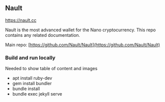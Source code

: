 ## Nault

https://nault.cc

Nault is the most advanced wallet for the Nano cryptocurrency. This repo contains any related documentation.

Main repo: [https://github.com/Nault/Nault](https://github.com/Nault/Nault)

### Build and run locally

Needed to show table of content and images

* apt install ruby-dev
* gem install bundler
* bundle install
* bundle exec jekyll serve
